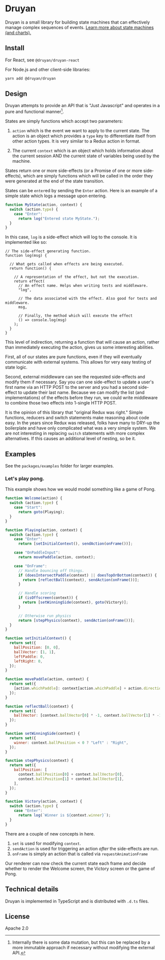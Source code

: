 # Druyan

Druyan is a small library for building state machines that can effectively manage complex sequences of events. [Learn more about state machines (and charts).](https://statecharts.github.io)

## Install

For React, see `@druyan/druyan-react`

For Node.js and other client-side libraries:

```bash
yarn add @druyan/druyan
```

## Design

Druyan attempts to provide an API that is "Just Javascript" and operates in a pure and functional manner[^1].

States are simply functions which accept two parameters:

1. `action` which is the event we want to apply to the current state. The action is an object which provides a `type` key to differentiate itself from other action types. It is very similar to a Redux action in format.

2. The current `context` which is an object which holds information about the current session AND the current state of variables being used by the machine.

States return one or more side-effects (or a Promise of one or more side-effects), which are simply functions which will be called in the order they were generated at the end of the state transition.

States can be `enter`ed by sending the `Enter` action. Here is an example of a simple state which logs a message upon entering.

```javascript
function MyState(action, context) {
  switch (action.type) {
    case "Enter":
      return log("Entered state MyState.");
  }
}
```

In this case, `log` is a side-effect which will log to the console. It is implemented like so:

```
// The side-effect generating function.
function log(msg) {

  // What gets called when effects are being executed.
  return function() {

    // A representation of the effect, but not the execution.
    return effect(
      // An effect name. Helps when writing tests and middleware.
      "log",

      // The data associated with the effect. Also good for tests and middleware.
      msg,

      // Finally, the method which will execute the effect
      () => console.log(msg)
    );
  }
}
```

This level of indirection, returning a function that will cause an action, rather than immediately executing the action, gives us some interesting abilities.

First, all of our states are pure functions, even if they will eventually communicate with external systems. This allows for very easy testing of state logic.

Second, external middleware can see the requested side-effects and modify them if necessary. Say you can one side-effect to update a user's first name via an HTTP POST to the server and you had a second side-effect to update their last name. Because we can modify the list (and implementations) of the effects before they run, we could write middleware to combine those two effects into 1-single HTTP POST.

It is the opinion of this library that "original Redux was right." Simple functions, reducers and switch statements make reasoning about code easy. In the years since Redux was released, folks have many to DRY-up the boilerplate and have only complicated what was a very simple system. We are not interesting in replacing `switch` statements with more complex alternatives. If this causes an additional level of nesting, so be it.

## Examples

See the `packages/examples` folder for larger examples.

### Let's play pong.

This example shows how we would model something like a game of Pong.

```javascript
function Welcome(action) {
  switch (action.type) {
    case "Start":
      return goto(Playing);
  }
}

function Playing(action, context) {
  switch (action.type) {
    case "Enter":
      return [setInitialContext(), sendAction(onFrame())];

    case "OnPaddleInput":
      return movePaddle(action, context);

    case "OnFrame":
      // Handle bouncing off things.
      if (doesIntersectPaddle(context) || doesTopOrBottom(context)) {
        return [reflectBall(context), sendAction(onFrame())];
      }

      // Handle scoring
      if (isOffscreen(context)) {
        return [setWinningSide(context), goto(Victory)];
      }

      // Otherwise run physics
      return [stepPhysics(context), sendAction(onFrame())];
  }
}

function setInitialContext() {
  return set({
    ballPosition: [0, 0],
    ballVector: [1, 1],
    leftPaddle: 0,
    leftRight: 0,
  });
}

function movePaddle(action, context) {
  return set({
    [action.whichPaddle]: context[action.whichPaddle] + action.direction,
  });
}

function reflectBall(context) {
  return set({
    ballVector: [context.ballVector[0] * -1, context.ballVector[1] * -1],
  });
}

function setWinningSide(context) {
  return set({
    winner: context.ballPosition < 0 ? "Left" : "Right",
  });
}

function stepPhysics(context) {
  return set({
    ballPosition: [
      context.ballPosition[0] + context.ballVector[0],
      context.ballPosition[1] + context.ballVector[1],
    ],
  });
}

function Victory(action, context) {
  switch (action.type) {
    case "Enter":
      return log(`Winner is ${context.winner}`);
  }
}
```

There are a couple of new concepts in here.

1. `set` is used for modifying `context`.
2. `sendAction` is used for triggering an action _after_ the side-effects are run.
3. `onFrame` is simply an action that is called via `requestAnimationFrame`

Our renderer can now check the current state each frame and decide whether to render the Welcome screen, the Victory screen or the game of Pong.

## Technical details

Druyan is implemented in TypeScript and is distributed with `.d.ts` files.

## License

Apache 2.0

[^1]: Internally there is some data mutation, but this can be replaced by a more immutable approach if necessary without modifying the external API.

